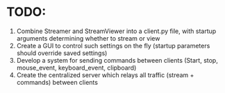 # TODO:
1. Combine Streamer and StreamViewer into a client.py file, with startup arguments determining whether to stream or view
2. Create a GUI to control such settings on the fly (startup parameters should override saved settings)
3. Develop a system for sending commands between clients (Start, stop, mouse_event, keyboard_event, clipboard)
4. Create the centralized server which relays all traffic (stream + commands) between clients